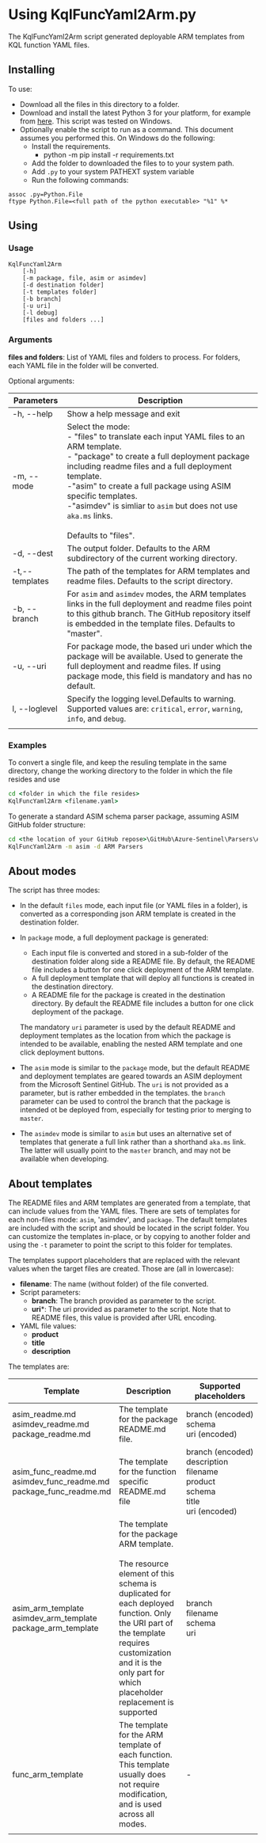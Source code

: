 # Using KqlFuncYaml2Arm.py

The KqlFuncYaml2Arm script generated deployable ARM templates from KQL function YAML files.

## Installing

To use:

- Download all the files in this directory to a folder.
- Download and install the latest Python 3 for your platform, for example from [here](https://www.python.org/downloads/). This script was tested on Windows.
- Optionally enable the script to run as a command. This document assumes you performed this. On Windows do the following:
    - Install the requirements.
        - python -m pip install -r requirements.txt
    - Add the folder to downloaded the files to to your system path.
    - Add `.py` to your system PATHEXT system variable
    - Run the following commands:

```
assoc .py=Python.File
ftype Python.File=<full path of the python executable> "%1" %*
```

## Using

### Usage

```
KqlFuncYaml2Arm
    [-h] 
    [-m package, file, asim or asimdev] 
    [-d destination folder] 
    [-t templates folder] 
    [-b branch]
    [-u uri] 
    [-l debug]
    [files and folders ...]
```

### Arguments

**files and folders**: List of YAML files and folders to process. For folders, each YAML file in the folder will be converted.

Optional arguments:

| Parameters | Description |
| ---------------------------- | ----------- |
| -h, --help | Show a help message and exit |
| -m, --mode | Select the mode:<br> - "files" to translate each input YAML files to an ARM template.<br> - "package" to create a full deployment package including readme files and a full deployment template.<br> -"asim" to create a full package using ASIM specific templates.<br> -"asimdev" is simliar to `asim` but does not use `aka.ms` links.<br><br> Defaults to "files". | 
| -d, --dest | The output folder. Defaults to the ARM subdirectory of the current working directory. |
| -t,--templates | The path of the templates for ARM templates and readme files. Defaults to the script directory. |
| -b, --branch | For `asim` and `asimdev` modes, the ARM templates links in the full deployment and readme files point to this github branch. The GitHub repository itself is embedded in the template files. Defaults to "master". |
| -u, --uri | For package mode, the based uri under which the package will be available. Used to generate the full deployment and readme files. If using package mode, this field is mandatory and has no default. |
| l, --loglevel | Specify the logging level.Defaults to warning. Supported values are: `critical`, `error`, `warning`, `info`, and `debug`. |
|||

### Examples

To convert a single file, and keep the resuling template in the same directory, change the working directory to the folder in which the file resides and use

``` cmd
cd <folder in which the file resides>
KqlFuncYaml2Arm <filename.yaml>
```

To generate a standard ASIM schema parser package, assuming ASIM GitHub folder structure:

```cmd
cd <the location of your GitHub repose>\GitHub\Azure-Sentinel\Parsers\ASimProcessEvent
KqlFuncYaml2Arm -m asim -d ARM Parsers
```

## About modes

The script has three modes:

- In the default `files` mode, each input file (or YAML files in a folder), is converted as a corresponding json ARM template is created in the destination folder.
- In `package` mode, a full deployment package is generated:
  - Each input file is converted and stored in a sub-folder of the destination folder along side a README file. By default, the README file includes a button for one click deployment of the ARM template.
  - A full deployment template that will deploy all functions is created in the destination directory.
  - A README file for the package is created in the destination directory. By default the README file includes a button for one click deployment of the package.
  
  The mandatory `uri` parameter is used by the default README and deployment templates as the location from which the package is intended to be available, enabling the nested ARM template and one click deployment buttons.

- The `asim` mode is similar to the `package` mode, but the default README and deployment templates are geared towards an ASIM deployment from the Microsoft Sentinel GitHub. The `uri` is not provided as a parameter, but is rather embedded in the templates. the `branch` parameter can be used to control the branch that the package is intended ot be deployed from, especially for testing prior to merging to `master`.

- The `asimdev` mode is similar to `asim` but uses an alternative set of templates that generate a full link rather than a shorthand `aka.ms` link. The latter will usually point to the `master` branch, and may not be available when developing.

## <a name="templates"></a> About templates

The README files and ARM templates are generated from a template, that can include values from the YAML files. There are sets of templates for each non-files mode: `asim`, 'asimdev', and `package`. The default templates are included with the script and should be located in the script folder. You can customize the templates in-place, or by copying to another folder and using the `-t` parameter to point the script to this folder for templates.

The templates support placeholders that are replaced with the relevant values when the target files are created. Those are (all in lowercase):

- **filename**: The name (without folder) of the file converted.
- Script parameters: 
  - **branch**: The branch provided as parameter to the script.
  - **uri***: The uri provided as parameter to the script. Note that to README files, this value is provided after URL encoding.
- YAML file values:
  - **product**
  - **title**
  - **description**

The templates are:

| Template | Description | Supported placeholders |
| -------- | ----------- | ---------------------- |
| asim_readme.md<br>asimdev_readme.md<br>package_readme.md | The template for the package README.md file. | branch (encoded)<br>schema<br>uri (encoded) |
| asim_func_readme.md<br>asimdev_func_readme.md<br>package_func_readme.md | The template for the function specific README.md file | branch&nbsp;(encoded)<br>description<br>filename<br>product<br>schema<br>title<br>uri (encoded) |
| asim_arm_template<br>asimdev_arm_template<br>package_arm_template | The template for the package ARM template.<br><br>The resource element of this schema is duplicated for each deployed function. Only the URI part of the template requires customization and it is the only part for which placeholder replacement is supported | branch<br>filename<br>schema<br>uri |
| func_arm_template | The template for the ARM template of each function. This template usually does not require modification, and is used across all modes. | - |
||||
